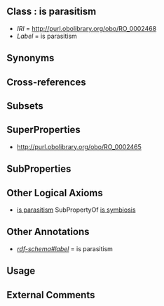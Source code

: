 
## Class : is parasitism

 * *IRI* = http://purl.obolibrary.org/obo/RO_0002468
 * *Label* = is parasitism

## Synonyms


## Cross-references


## Subsets


## SuperProperties

 * <http://purl.obolibrary.org/obo/RO_0002465>

## SubProperties


## Other Logical Axioms

 * [is parasitism](../../RO/68/RO_0002468.md) SubPropertyOf [is symbiosis](../../RO/65/RO_0002465.md)

## Other Annotations

 * *[rdf-schema#label](../../el/rdf-schema#label.md)* = is parasitism

## Usage


## External Comments

